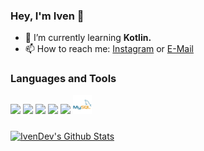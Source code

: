### Hey, I'm Iven 👋

- 🌱 I’m currently learning **Kotlin.**
- 📫 How to reach me: [Instagram](https://www.instagram.com/iven_real/) or [E-Mail](github@ib-intermedia.de)

### Languages and Tools  

<code><img height="30" src="https://upload.wikimedia.org/wikipedia/commons/thumb/9/9c/IntelliJ_IDEA_Icon.svg/1200px-IntelliJ_IDEA_Icon.svg.png"></code>
<code><img height="30" src="https://user-images.githubusercontent.com/674621/71187801-14e60a80-2280-11ea-94c9-e56576f76baf.png"></code>
<code><img height="30" src="https://i0.wp.com/songbaze.com.ng/wp-content/uploads/2016/02/java-runtime-environment-11-535x535.png"></code>
<code><img height="30" src="https://upload.wikimedia.org/wikipedia/commons/7/74/Kotlin_Icon.png"></code>
<code><img height="30" src="https://github.com/get-icon/geticon/raw/master/icons/html-5.svg"></code>
<code><img height="30" src="https://raw.githubusercontent.com/devicons/devicon/master/icons/mysql/mysql-original-wordmark.svg"></code>

### 
<a href="https://github.com/IvenDev25">
  
  <img align="center" src="https://github-readme-stats.anuraghazra1.vercel.app/api?username=IvenDev25&include_all_commits=true&show_icons=true&theme=nord&count_private=true" alt="IvenDev's Github Stats" />

